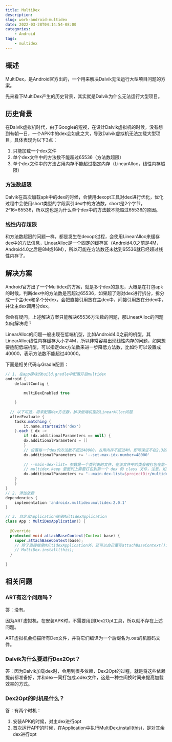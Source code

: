 ```yaml
---
title: MultiDex
description: 
slug: work-android-multidex
date: 2022-03-28T04:14:54-08:00
categories:
    - Android
tags:
    - multidex
---
```


## 概述

MultiDex，是Android官方出的，一个用来解决Dalvik无法运行大型项目问题的方案。

先来看下MultiDex产生的历史背景，其实就是Dalvik为什么无法运行大型项目。

## 历史背景

在Dalvik虚拟机时代，由于Google的短视，在设计Dalvik虚拟机的时候，没有想到有朝一日，一个APK中的dex会如此之大，导致Dalvik虚拟机无法加载大型项目，具体表现为以下3点：

1. 只能加载一个dex文件
2. 单个dex文件中的方法数不能超过65536（方法数超限）
3. 单个dex文件中的方法占用内存不能超过指定内存（LinearAlloc，线性内存超限）

### 方法数超限

Dalvik在首次加载apk中的dex的时候，会使用dexopt工具对dex进行优化，优化过程中会使用short类型的字段索引dex中的方法数，short是2个字节，2^16=65536，所以这也是为什么单个dex中的方法数不能超过65536的原因。

### 线性内存超限

和方法数超限的问题一样，都是发生在dexopt过程，会使用LinearAlloc来缓存dex中的方法信息，LinearAlloc是一个固定的缓存区（Android4.0之前是4M，Android4.0之后是8M或16M），所以可能在方法数还未达到65536就已经超过线性内存了。

## 解决方案

Android官方出了一个Multidex的方案，就是多个dex的意思，大概是在打包apk的时候，判断dex中的方法数是否超过65536，如果超了则对dex进行拆分，拆分成一个主dex和多个分dex，会把直接引用放在主dex中，间接引用放在分dex中，并让主dex调用分dex。

你会有疑问，上述解决方案只能解决65536方法数的问题，那LinearAlloc的问题如何解决呢？

LinearAlloc的问题一般出现在低端机型，比如Android4.0之前的机型，其LinearAlloc线性内存缓存大小才4M，所以非常容易出现线性内存的问题，如果想要适配低端机型，可以指定dex方法数来进一步降低方法数，比如你可以设置成40000，表示方法数不能超过40000。

下面是相关代码与Gradle配置：

```groovy
// 1. 在app模块的build.gradle中配置开启multidex
android {
    defaultConfig {
        
        multiDexEnabled true

    }
  
  // 以下可选，用来配置dex方法数，解决低端机型的LinearAlloc问题
  afterEvaluate { 
  	tasks.matching { 
    	it.name.startsWith('dex') 
  	}.each { dx -> 
    	if (dx.additionalParameters == null) { 
      	dx.additionalParameters = []
    	}
    	// 设置每一个dex的方法数不超过48000，占用内存不超过4M，即可保证不在2.3的低端机型上出现线性内存的限制
    	dx.additionalParameters += '--set-max-idx-number=48000'
    
    	// --main-dex-list= 参数是一个类列表的文件，在该文件中的类会被打包在第一个 dex 中。
    	// multidex.keep 里面列上需要打包到第一个 dex 的 class 文件，注意，如果需要混淆的话需要写混淆之后的 class 。
    	dx.additionalParameters += "--main-dex-list=$projectDir/multidex.keep".toString()
  	} 
	}
}
// 2. 添加依赖
dependencies {
    implementation 'androidx.multidex:multidex:2.0.1'
}
```

```java
// 3. 自定义Application继承MultidexApplication
class App : MultiDexApplication() {
	
  @Override
  protected void attachBaseContext(Context base) {
    super.attachBaseContext(base);
    // 除了直接继承MultidexApplication外，还可以自己覆写attachBaseContext()方法，并自行调用MultiDex.install(this);
    // MultiDex.install(this);
  }
  
}
```

## 相关问题

### ART有这个问题吗？

答：没有。

因为ART虚拟机，在安装APK时，不需要用到Dex2Opt工具，所以就不存在上述问题。

ART虚拟机会扫描所有Dex文件，并将它们编译为一个后缀名为.oat的机器码文件。

### Dalvik为什么要进行Dex2Opt？

答：因为Dalvik加载dex时，会用到很多依赖，Dex2Opt的过程，就是将这些依赖提前都准备好，并和dex一同打包成.odex文件，这是一种空间换时间来提高加载效率的方式。

### Dex2Opt的时机是什么？

答：有两个时机：

1. 安装APK的时候，对主dex进行opt
2. 首次运行APP的时候，在Application中执行MultiDex.install(this)，是对其余dex进行opt